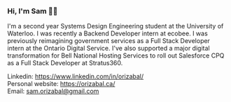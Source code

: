 ### Hi, I'm Sam 👋🏽

I'm a second year Systems Design Engineering student at the University of Waterloo. I was recently a Backend Developer intern at ecobee. I was previously reimagining government services as a Full Stack Developer intern at the Ontario Digital Service. I've also supported a major digital transformation for Bell National Hosting Services to roll out Salesforce CPQ as a Full Stack Developer at Stratus360.

Linkedin: https://www.linkedin.com/in/orizabal/ <br/>
Personal website: https://orizabal.ca/ <br/>
Email: sam.orizabal@gmail.com
